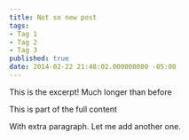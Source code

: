```yaml
---
title: Not so new post
tags:
- Tag 1
- Tag 2
- Tag 3
published: true
date: 2014-02-22 21:48:02.000000000 -05:00
---
```

This is the excerpt! Much longer than before

This is part of the full content

With extra paragraph. Let me add another one.
